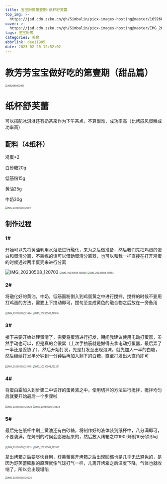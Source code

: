 ```yaml
---
title: 宝宝厨房第壹期·纸杯舒芙蕾
top_img: >-
  https://jsd.cdn.zzko.cn/gh/Simbalin/picx-images-hosting@master/1692689372931.63rzr9kd8b00.jpg
cover: >-
  https://jsd.cdn.zzko.cn/gh/Simbalin/picx-images-hosting@master/IMG_20230508_125025.79sslb7hjro0.jpg
tags: 宝宝厨房
categories: 美食
abbrlink: dee11905
date: 2023-02-20 12:52:02
---
```

<meta name="referrer" content="no-referrer"/>

# 教芳芳宝宝做好吃的第壹期（甜品篇）

<img src="https://jsd.cdn.zzko.cn/gh/Simbalin/picx-images-hosting@master/1692689372931.63rzr9kd8b00.jpg" alt="1692689372931" style="zoom:50%;" />

# 纸杯舒芙蕾

可以搭配冰淇淋还有奶茶来作为下午茶点，不算很难，成功率高（比烤戚风蛋糕成功率高）

## 配料（4纸杯）

鸡蛋*2

白砂糖20g

低筋粉15g

黄油25g

牛奶30g

<img src="https://jsd.cdn.zzko.cn/gh/Simbalin/picx-images-hosting@master/IMG_20230508_120311.6x06grvxcu00.jpg" alt="IMG_20230508_120311" style="zoom:50%;" />

## 制作过程

### 1#

开始可以先将黄油利用水浴法进行融化，来为之后做准备，然后我们先把鸡蛋的蛋白和蛋清分离，不熟练的话可以借助蛋清分离器，也可以和我一样直接在打开鸡蛋的时候通过两半蛋壳来进行分离

![IMG_20230508_120703](https://jsd.cdn.zzko.cn/gh/Simbalin/picx-images-hosting@master/IMG_20230508_120703.6zxtxlu4ysc0.jpg)
<img src="https://jsd.cdn.zzko.cn/gh/Simbalin/picx-images-hosting@master/IMG_20230508_120824.4sp4rj8poyy0.jpg" alt="IMG_20230508_120824" style="zoom:50%;" />
<img src="https://jsd.cdn.zzko.cn/gh/Simbalin/picx-images-hosting@master/IMG_20230508_121134.1fui0fgemebk.jpg" alt="IMG_20230508_121134" style="zoom:50%;" />

### 2#

将融化好的黄油，牛奶，低筋面粉倒入到鸡蛋黄之中进行搅拌，搅拌的时候不要用打鸡蛋的方法，需要上下搅动即可，搅匀至变成黄色的融合物之后放在一旁备用

<img src="https://jsd.cdn.zzko.cn/gh/Simbalin/picx-images-hosting@master/IMG_20230508_121424.191f8rb3dm3k.jpg" alt="IMG_20230508_121424" style="zoom:50%;" />
<img src="https://jsd.cdn.zzko.cn/gh/Simbalin/picx-images-hosting@master/IMG_20230508_121616.5z5or2pjo6w0.jpg" alt="IMG_20230508_121616" style="zoom:50%;" />

### 3#

接下来要开始处理蛋清了，需要将蛋清进行打发，期间我建议使用电动打蛋器，虽然手动也可以，但是真的会很累（上次手抽筋就是懒得去拿电动打蛋器，最后弄了一半还是妥协了），然后开始打发，先是打发至出现泡沫，就先加入一半的白糖，然后继续打发半分钟到一分钟后再加入剩下的白糖，直至打发出大直角即可

<img src="https://jsd.cdn.zzko.cn/gh/Simbalin/picx-images-hosting@master/IMG_20230508_121845.5342zxql89s0.jpg" alt="IMG_20230508_121845" style="zoom:50%;" />
<img src="https://jsd.cdn.zzko.cn/gh/Simbalin/picx-images-hosting@master/IMG_20230508_122221.2d6vi0avp5q8.jpg" alt="IMG_20230508_122221" style="zoom:50%;" />

### 4#

将蛋白霜加入到步骤二中调好的蛋黄液之中，使用切拌的方法进行搅拌，搅拌均匀后就要开始最后一个步骤啦

<img src="https://jsd.cdn.zzko.cn/gh/Simbalin/picx-images-hosting@master/IMG_20230508_122426.3tp6qarizki0.jpg" alt="IMG_20230508_122426" style="zoom:50%;" />
<img src="https://jsd.cdn.zzko.cn/gh/Simbalin/picx-images-hosting@master/IMG_20230508_122624.50t6cv4z6qw0.jpg" alt="IMG_20230508_122624" style="zoom:50%;" />

### 5#

最后先在纸杯中刷上黄油还有白砂糖，将制作好的液体装到纸杯中，八分满即可，不要装满，在烤制的时候会膨胀起来的，然后放入烤箱之中190°烤制10分钟即可

<img src="https://jsd.cdn.zzko.cn/gh/Simbalin/picx-images-hosting@master/IMG_20230508_123331.2p717fy9hae0.jpg" alt="IMG_20230508_123331" style="zoom:50%;" />
<img src="https://jsd.cdn.zzko.cn/gh/Simbalin/picx-images-hosting@master/IMG_20230508_123557.8qlxh0o8amg.jpg" alt="IMG_20230508_123557" style="zoom:50%;" />

拿出烤箱之后要尽快食用，舒芙蕾离开烤箱之后出现回缩也是几乎无法避免的，是因为舒芙蕾膨胀的原理就像气球打气一样，儿离开烤箱之后温度下降，气体也就收缩了，所以会出现塌陷

<img src="https://jsd.cdn.zzko.cn/gh/Simbalin/picx-images-hosting@master/IMG_20230508_125025.79sslb7hjro0.jpg" alt="IMG_20230508_125025" style="zoom:50%;" />